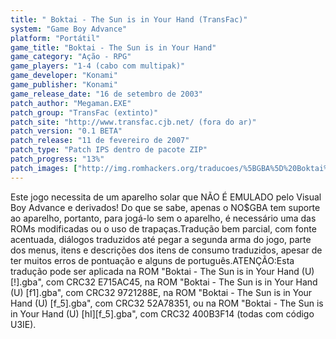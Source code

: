 ```yaml
---
title: " Boktai - The Sun is in Your Hand (TransFac)"
system: "Game Boy Advance"
platform: "Portátil"
game_title: "Boktai - The Sun is in Your Hand"
game_category: "Ação - RPG"
game_players: "1-4 (cabo com multipak)"
game_developer: "Konami"
game_publisher: "Konami"
game_release_date: "16 de setembro de 2003"
patch_author: "Megaman.EXE"
patch_group: "TransFac (extinto)"
patch_site: "http://www.transfac.cjb.net/ (fora do ar)"
patch_version: "0.1 BETA"
patch_release: "11 de fevereiro de 2007"
patch_type: "Patch IPS dentro de pacote ZIP"
patch_progress: "13%"
patch_images: ["http://img.romhackers.org/traducoes/%5BGBA%5D%20Boktai%20-%20The%20Sun%20is%20in%20Your%20Hand%20-%20TransFac%20-%201.png","http://img.romhackers.org/traducoes/%5BGBA%5D%20Boktai%20-%20The%20Sun%20is%20in%20Your%20Hand%20-%20TransFac%20-%202.png","http://img.romhackers.org/traducoes/%5BGBA%5D%20Boktai%20-%20The%20Sun%20is%20in%20Your%20Hand%20-%20TransFac%20-%203.png"]
---
```

Este jogo necessita de um aparelho solar que NÃO É EMULADO pelo Visual Boy Advance e derivados! Do que se sabe, apenas o NO$GBA tem suporte ao aparelho, portanto, para jogá-lo sem o aparelho, é necessário uma das ROMs modificadas ou o uso de trapaças.Tradução bem parcial, com fonte acentuada, diálogos traduzidos até pegar a segunda arma do jogo, parte dos menus, itens e descrições dos itens de consumo traduzidos, apesar de ter muitos erros de pontuação e alguns de português.ATENÇÃO:Esta tradução pode ser aplicada na ROM "Boktai - The Sun is in Your Hand (U) [!].gba", com CRC32 E715AC45, na ROM "Boktai - The Sun is in Your Hand (U) [f1].gba", com CRC32 9721288E, na ROM "Boktai - The Sun is in Your Hand (U) [f_5].gba", com CRC32 52A78351, ou na ROM "Boktai - The Sun is in Your Hand (U) [hI][f_5].gba", com CRC32 400B3F14 (todas com código U3IE).